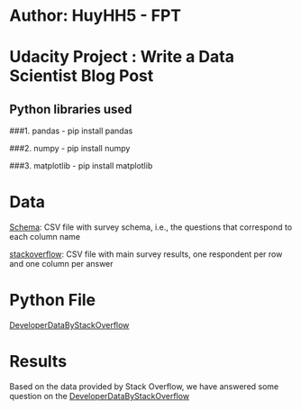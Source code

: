 # Author: HuyHH5 - FPT
# Udacity Project : Write a Data Scientist Blog Post

## Python libraries used
###1. pandas - pip install pandas

###2. numpy - pip install numpy

###3. matplotlib -  pip install matplotlib

# Data
[Schema](https://github.com/tudutudu16/WritingaDataScientistBlogPost/blob/main/Udacity_Project_1/survey_results_schema.csv):
CSV file with survey schema, i.e., the questions that correspond to each column name

[stackoverflow](https://www.kaggle.com/datasets/stackoverflow/so-survey-2017/):  CSV file with main survey results, one respondent per row and one column per answer

# Python File
[DeveloperDataByStackOverflow](https://github.com/tudutudu16/WritingaDataScientistBlogPost/blob/main/Udacity_Project_1/DeveloperDataByStackOverflow.ipynb) 

# Results
Based on the data provided by Stack Overflow, we have answered some question on the [DeveloperDataByStackOverflow](https://github.com/tudutudu16/WritingaDataScientistBlogPost/blob/main/Udacity_Project_1/DeveloperDataByStackOverflow.ipynb) 

